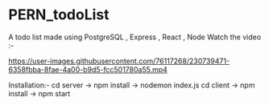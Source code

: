 # PERN_todoList
A todo list made using PostgreSQL , Express , React , Node
Watch the video :-

https://user-images.githubusercontent.com/76117268/230739471-6358fbba-8fae-4a00-b9d5-fcc501780a55.mp4

Installation:-
cd server -> npm install -> nodemon index.js
cd client -> npm install -> npm start
 
